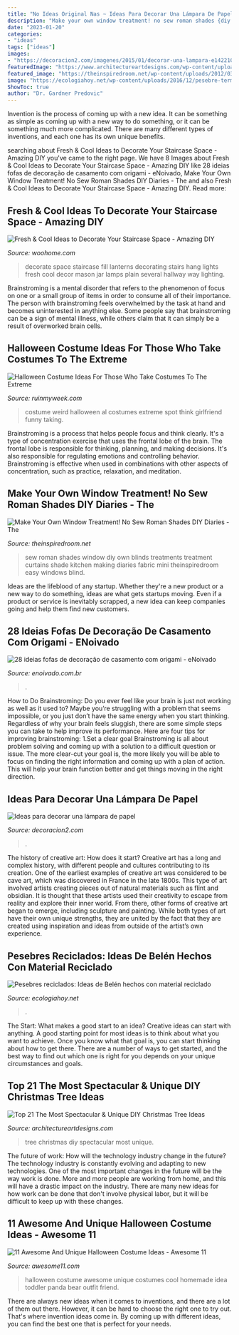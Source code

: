 ```yaml
---
title: "No Ideas Original Nas ~ Ideas Para Decorar Una Lámpara De Papel"
description: "Make your own window treatment! no sew roman shades {diy diaries}"
date: "2023-01-20"
categories:
- "ideas"
tags: ["ideas"]
images:
- "https://decoracion2.com/imagenes/2015/01/decorar-una-lampara-e1422103967955-1.jpg"
featuredImage: "https://www.architectureartdesigns.com/wp-content/uploads/2014/11/244-630x945.jpg"
featured_image: "https://theinspiredroom.net/wp-content/uploads/2012/03/no-sew-roman-shades.jpg"
image: "https://ecologiahoy.net/wp-content/uploads/2016/12/pesebre-terminado-manualidad.jpg"
ShowToc: true
author: "Dr. Gardner Predovic"
---
```



Invention is the process of coming up with a new idea. It can be something as simple as coming up with a new way to do something, or it can be something much more complicated. There are many different types of inventions, and each one has its own unique benefits.

	

		
searching about Fresh &amp; Cool Ideas to Decorate Your Staircase Space - Amazing DIY you've came to the right page. We have 8 Images about Fresh &amp; Cool Ideas to Decorate Your Staircase Space - Amazing DIY like 28 ideias fofas de decoração de casamento com origami - eNoivado, Make Your Own Window Treatment! No Sew Roman Shades DIY Diaries - The and also Fresh &amp; Cool Ideas to Decorate Your Staircase Space - Amazing DIY. Read more:
		
    
## Fresh &amp; Cool Ideas To Decorate Your Staircase Space - Amazing DIY

<img loading=lazy src="http://www.woohome.com/wp-content/uploads/2016/10/need-ideas-to-decorate-staircase-space-2.jpg" onerror="this.onerror=null;this.src='https://tse2.mm.bing.net/th?id=OIP.bVnnQA_aXB8slswObv8cqQHaJ5&amp;pid=15.1';" alt="Fresh &amp; Cool Ideas to Decorate Your Staircase Space - Amazing DIY">

_Source: woohome.com_

>decorate space staircase fill lanterns decorating stairs hang lights fresh cool decor mason jar lamps plain several hallway way lighting. 

	

Brainstroming is a mental disorder that refers to the phenomenon of focus on one or a small group of items in order to consume all of their importance. The person with brainstroming feels overwhelmed by the task at hand and becomes uninterested in anything else. Some people say that brainstroming can be a sign of mental illness, while others claim that it can simply be a result of overworked brain cells.

    
## Halloween Costume Ideas For Those Who Take Costumes To The Extreme

<img loading=lazy src="https://ruinmyweek.com/wp-content/uploads/2019/09/tk-halloween-costume-ideas-for-people-who-like-taking-their-costumes-to-the-extreme-25.jpg" onerror="this.onerror=null;this.src='https://tse1.mm.bing.net/th?id=OIP.gPU2xgzgPazYuqgszO8FTAHaJQ&amp;pid=15.1';" alt="Halloween Costume Ideas For Those Who Take Costumes To The Extreme">

_Source: ruinmyweek.com_

>costume weird halloween al costumes extreme spot think girlfriend funny taking. 

	

Brainstroming is a process that helps people focus and think clearly. It's a type of concentration exercise that uses the frontal lobe of the brain. The frontal lobe is responsible for thinking, planning, and making decisions. It's also responsible for regulating emotions and controlling behavior. Brainstroming is effective when used in combinations with other aspects of concentration, such as practice, relaxation, and meditation.

    
## Make Your Own Window Treatment! No Sew Roman Shades DIY Diaries - The

<img loading=lazy src="https://theinspiredroom.net/wp-content/uploads/2012/03/no-sew-roman-shades.jpg" onerror="this.onerror=null;this.src='https://tse2.mm.bing.net/th?id=OIP.1hvd-dwWtCpH0R_s6RCy6AHaFi&amp;pid=15.1';" alt="Make Your Own Window Treatment! No Sew Roman Shades DIY Diaries - The">

_Source: theinspiredroom.net_

>sew roman shades window diy own blinds treatments treatment curtains shade kitchen making diaries fabric mini theinspiredroom easy windows blind. 

	

Ideas are the lifeblood of any startup. Whether they're a new product or a new way to do something, ideas are what gets startups moving. Even if a product or service is inevitably scrapped, a new idea can keep companies going and help them find new customers.

    
## 28 Ideias Fofas De Decoração De Casamento Com Origami - ENoivado

<img loading=lazy src="https://www.enoivado.com.br/wp-content/uploads/2017/01/decoracao-de-casamento-com-origami-centro-de-mesa-9.jpg" onerror="this.onerror=null;this.src='https://tse2.mm.bing.net/th?id=OIP.ljKjDFJshfghdFmBL6CHSQHaLH&amp;pid=15.1';" alt="28 ideias fofas de decoração de casamento com origami - eNoivado">

_Source: enoivado.com.br_

>. 

	

How to Do Brainstroming:
Do you ever feel like your brain is just not working as well as it used to? Maybe you’re struggling with a problem that seems impossible, or you just don’t have the same energy when you start thinking. Regardless of why your brain feels sluggish, there are some simple steps you can take to help improve its performance. Here are four tips for improving brainstroming: 
1.Set a clear goal
Brainstroming is all about problem solving and coming up with a solution to a difficult question or issue. The more clear-cut your goal is, the more likely you will be able to focus on finding the right information and coming up with a plan of action. This will help your brain function better and get things moving in the right direction. 

    
## Ideas Para Decorar Una Lámpara De Papel

<img loading=lazy src="https://decoracion2.com/imagenes/2015/01/decorar-una-lampara-e1422103967955-1.jpg" onerror="this.onerror=null;this.src='https://tse4.mm.bing.net/th?id=OIP.2LQrlkD8g_J-8BViw9XuWQHaJ4&amp;pid=15.1';" alt="Ideas para decorar una lámpara de papel">

_Source: decoracion2.com_

>. 

	

The history of creative art: How does it start?
Creative art has a long and complex history, with different people and cultures contributing to its creation. One of the earliest examples of creative art was considered to be cave art, which was discovered in France in the late 1800s. This type of art involved artists creating pieces out of natural materials such as flint and obsidian. It is thought that these artists used their creativity to escape from reality and explore their inner world. From there, other forms of creative art began to emerge, including sculpture and painting. While both types of art have their own unique strengths, they are united by the fact that they are created using inspiration and ideas from outside of the artist’s own experience.

    
## Pesebres Reciclados: Ideas De Belén Hechos Con Material Reciclado

<img loading=lazy src="https://ecologiahoy.net/wp-content/uploads/2016/12/pesebre-terminado-manualidad.jpg" onerror="this.onerror=null;this.src='https://tse4.mm.bing.net/th?id=OIP.n5cXaAkpWCZwElAALWIYCAHaJ4&amp;pid=15.1';" alt="Pesebres reciclados: Ideas de Belén hechos con material reciclado">

_Source: ecologiahoy.net_

>. 

	

The Start: What makes a good start to an idea?
Creative ideas can start with anything. A good starting point for most ideas is to think about what you want to achieve. Once you know what that goal is, you can start thinking about how to get there. There are a number of ways to get started, and the best way to find out which one is right for you depends on your unique circumstances and goals.

    
## Top 21 The Most Spectacular &amp; Unique DIY Christmas Tree Ideas

<img loading=lazy src="https://www.architectureartdesigns.com/wp-content/uploads/2014/11/244-630x945.jpg" onerror="this.onerror=null;this.src='https://tse2.mm.bing.net/th?id=OIP.v6ZBlpRFPT1arhkzNCEPhAHaLH&amp;pid=15.1';" alt="Top 21 The Most Spectacular &amp; Unique DIY Christmas Tree Ideas">

_Source: architectureartdesigns.com_

>tree christmas diy spectacular most unique. 

	

The future of work: How will the technology industry change in the future?
The technology industry is constantly evolving and adapting to new technologies. One of the most important changes in the future will be the way work is done. More and more people are working from home, and this will have a drastic impact on the industry. There are many new ideas for how work can be done that don't involve physical labor, but it will be difficult to keep up with these changes.

    
## 11 Awesome And Unique Halloween Costume Ideas - Awesome 11

<img loading=lazy src="http://awesome11.com/wp-content/uploads/2016/06/Halloween-Costume-Ideas-for-Kids.jpg" onerror="this.onerror=null;this.src='https://tse4.mm.bing.net/th?id=OIP.yZOXyXRZDr5zgMa-sTnihwHaN5&amp;pid=15.1';" alt="11 Awesome And Unique Halloween Costume Ideas - Awesome 11">

_Source: awesome11.com_

>halloween costume awesome unique costumes cool homemade idea toddler panda bear outfit friend. 

	

There are always new ideas when it comes to inventions, and there are a lot of them out there. However, it can be hard to choose the right one to try out. That's where invention ideas come in. By coming up with different ideas, you can find the best one that is perfect for your needs.

